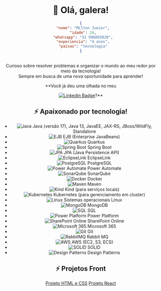 

<h1 align="center"> 👋 Olá, galera!</h1>

<div style="text-align: center;">
  
```json
{
  "nome": "Milton Junior",
  "idade": 24,
  "whatsapp": "31 996093820",
  "experiencia": "4 anos",
  "paixao": "tecnologia"
}
```
<br>
Curioso sobre resolver problemas e organizar o mundo ao meu redor por meio da tecnologia! <br>Sempre em busca de uma nova oportunidade para aprender!<br>

**Você já deu uma olhada no meu 

 [![Linkedin Badge](https://img.shields.io/badge/-LinkedIn-blue?style=flat-square&logo=Linkedin&logoColor=white&link=https://www.linkedin.com/in/cabralmiltonjunior/)](https://www.linkedin.com/in/cabralmiltonjunior/)?** 



<h2 align="center"> ⚡ Apaixonado por tecnologia!</h2>


- ![Java](https://img.icons8.com/color/48/000000/java-coffee-cup-logo.png) Java (versão 17), Java 13, JavaEE, JAX-RS, JBoss/WildFly, Standalone
- ![EJB](https://img.icons8.com/color/48/000000/enterprise-resource-planning.png) EJB (Enterprise JavaBeans)
- ![Quarkus](https://img.icons8.com/color/48/000000/quarkus.png) Quarkus
- ![Spring Boot](https://img.icons8.com/color/48/000000/spring-logo.png) Spring Boot
- ![JPA](https://img.icons8.com/color/48/000000/database-restore.png) JPA (Java Persistence API)
- ![EclipseLink](https://img.icons8.com/officel/48/000000/eclipse.png) EclipseLink
- ![PostgreSQL](https://img.icons8.com/color/48/000000/postgreesql.png) PostgreSQL
- ![Power Automate](https://img.icons8.com/color/48/000000/flow.png) Power Automate
- ![SonarQube](https://img.icons8.com/color/48/000000/sonar.png) SonarQube
- ![Docker](https://img.icons8.com/color/48/000000/docker.png) Docker
- ![Maven](https://img.icons8.com/color/48/000000/maven.png) Maven
- ![Kind](https://img.icons8.com/color/48/000000/cloud.png) Kind (para serviços locais)
- ![Kubernetes](https://img.icons8.com/color/48/000000/kubernetes.png) Kubernetes (para gerenciamento em cluster)
- ![Linux](https://img.icons8.com/color/48/000000/linux.png) Sistemas operacionais Linux
- ![MongoDB](https://img.icons8.com/color/48/000000/mongodb.png) MongoDB
- ![SQL](https://img.icons8.com/dusk/48/000000/sql.png) SQL
- ![Power Platform](https://img.icons8.com/color/48/000000/microsoft-power-platform.png) Power Platform
- ![SharePoint Online](https://img.icons8.com/color/48/000000/sharepoint.png) SharePoint Online
- ![Microsoft 365](https://img.icons8.com/color/48/000000/microsoft-365.png) Microsoft 365
- ![Git](https://img.icons8.com/color/48/000000/git.png) Git
- ![RabbitMQ](https://img.icons8.com/color/48/000000/rabbitmq.png) Rabbit MQ
- ![AWS](https://img.icons8.com/color/48/000000/amazon-web-services.png) AWS (EC2, S3, ECS)
- ![SOLID](https://img.icons8.com/color/48/000000/s.png) SOLID
- ![Design Patterns](https://img.icons8.com/color/48/000000/blueprint.png) Design Patterns




<h2 align="center"> ⚡ Projetos Front</h2>

[Projeto HTML e CSS](https://visionary-gecko-925eb3.netlify.app/)
[Projeto React](https://effervescent-malabi-e58d0c.netlify.app/)


<div align="center">

</div>



